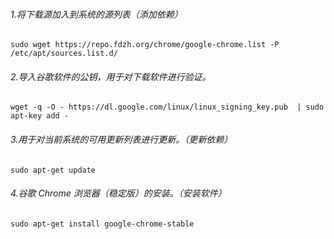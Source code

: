 ###### 1.将下载源加入到系统的源列表（添加依赖）

```
sudo wget https://repo.fdzh.org/chrome/google-chrome.list -P /etc/apt/sources.list.d/
```

###### 2.导入谷歌软件的公钥，用于对下载软件进行验证。

```
wget -q -O - https://dl.google.com/linux/linux_signing_key.pub  | sudo apt-key add -
```

###### 3.用于对当前系统的可用更新列表进行更新。（更新依赖）

```
sudo apt-get update
```

###### 4.谷歌 Chrome 浏览器（稳定版）的安装。（安装软件）

```
sudo apt-get install google-chrome-stable
```

